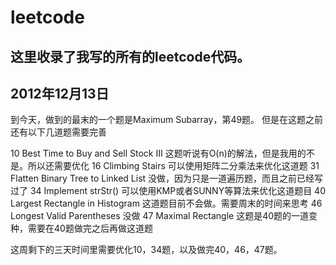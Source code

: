 leetcode
========


这里收录了我写的所有的leetcode代码。
--------
## 2012年12月13日
到今天，做到的最末的一个题是Maximum Subarray，第49题。
但是在这题之前还有以下几道题需要完善

10 Best Time to Buy and Sell Stock III   这题听说有O(n)的解法，但是我用的不是。所以还需要优化
16 Climbing Stairs	可以使用矩阵二分乘法来优化这道题
31 Flatten Binary Tree to Linked List	没做，因为只是一道遍历题，而且之前已经写过了
34 Implement strStr()	可以使用KMP或者SUNNY等算法来优化这道题目
40 Largest Rectangle in Histogram	这道题目前不会做。需要周末的时间来思考
46 Longest Valid Parentheses	没做
47 Maximal Rectangle	这题是40题的一道变种，需要在40题做完之后再做这道题

这周剩下的三天时间里需要优化10，34题，以及做完40，46，47题。